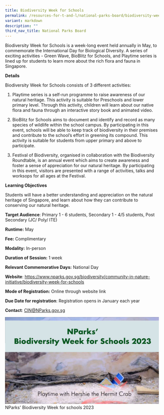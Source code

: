 ```yaml
---
title: Biodiversity Week for Schools
permalink: /resources-for-t-and-l/national-parks-board/biodiversity-week/
variant: markdown
description: ""
third_nav_title: National Parks Board
---
```

Biodiversity Week for Schools is a week-long event held annually in May, to commemorate the International Day for Biological Diversity. A series of exciting activities - Green Wave, BioBlitz for Schools, and Playtime series is lined up for students to learn more about the rich flora and fauna in Singapore.

**Details**

Biodiversity Week for Schools consists of 3 different activities:

1. Playtime series is a self-run programme to raise awareness of our natural heritage. This activity is suitable for Preschools and lower primary level. Through this activity, children will learn about our native flora and fauna through an interactive story book and animated video.

2. BioBlitz for Schools aims to document and identify and record as many species of wildlife within the school campus. By participating in this event, schools will be able to keep track of biodiversity in their premises and contribute to the school’s effort in greening its compound. This activity is suitable for students from upper primary and above to participate. 

3. Festival of Biodiversity, organised in collaboration with the Biodiversity Roundtable, is an annual event which aims to create awareness and foster a sense of appreciation for our natural heritage. By participating in this event, visitors are presented with a range of activities, talks and worksops for all ages at the Festival.


**Learning Objectives**

Students will have a better understanding and appreciation on the natural heritage of Singapore, and learn about how they can contribute to conserving our natural heritage.

**Target Audience**: Primary 1 - 6 students, Secondary 1 - 4/5 students, Post Secondary (JC/ Poly/ ITE)

**Runtime:** May

**Fee:** Complimentary

**Modality:** In-person

**Duration of Session:** 1 week

**Relevant Commemorative Days:** National Day

**Website**: https://www.nparks.gov.sg/biodiversity/community-in-nature-initiative/biodiversity-week-for-schools

**Mode of Registration:** Online through website link

**Due Date for registration**: Registration opens in January each year

**Contact**: CIN@NParks.gov.sg

![](/images/NParks_Thumnail_Hershie_1.jpg)NParks' Biodiversity Week for schools 2023